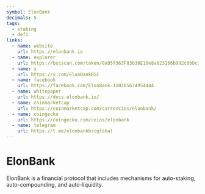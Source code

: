 ```yaml
---
symbol: ElonBank
decimals: 5
tags:
  - staking
  - defi
links:
  - name: website
    url: https://elonbank.io
  - name: explorer
    url: https://bscscan.com/token/0xD5f363F83b36E10e8a823166b992c0bDc3deDE2C
  - name: x
    url: https://x.com/ElonBankBSC
  - name: facebook
    url: https://facebook.com/ElonBank-110185674954444
  - name: whitepaper
    url: https://docs.elonbank.io/
  - name: coinmarketcap
    url: https://coinmarketcap.com/currencies/elonbank/
  - name: coingecko
    url: https://coingecko.com/coins/elonbank
  - name: telegram
    url: https://t.me/elonbankbscglobal
---
```


# ElonBank

ElonBank is a financial protocol that includes mechanisms for auto-staking, auto-compounding, and auto-liquidity.
